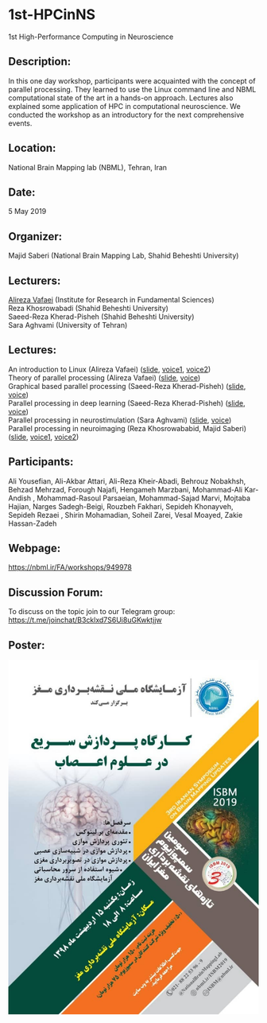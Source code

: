 # 1st-HPCinNS
1st High-Performance Computing in Neuroscience

## Description:
In this one day workshop, participants were acquainted with the concept of parallel processing. They learned to use the Linux command line and NBML computational state of the art in a hands-on approach. Lectures also explained some application of HPC in computational neuroscience. We conducted the workshop as an introductory for the next comprehensive events. 

## Location:
National Brain Mapping lab (NBML), Tehran, Iran

## Date:
5 May 2019

## Organizer:
Majid Saberi (National Brain Mapping Lab, Shahid Beheshti University)

## Lecturers:
[Alireza Vafaei](https://github.com/vafaei-ar) (Institute for Research in Fundamental Sciences)  <br/>
Reza Khosrowabadi (Shahid Beheshti University)  <br/>
Saeed-Reza Kherad-Pisheh (Shahid Beheshti University)  <br/>
Sara Aghvami (University of Tehran)

## Lectures: 
An introduction to Linux (Alireza Vafaei) ([slide](https://github.com/majidsaberi/1st-HPCinNS/blob/master/lectures/2-vafaei-linux.pdf), [voice1](https://github.com/majidsaberi/1st-HPCinNS/blob/master/voices/vafaei-linux-intro.mp3), [voice2](https://github.com/majidsaberi/1st-HPCinNS/blob/master/voices/vafaei-linux-practical.mp3))  <br/>
Theory of parallel processing (Alireza Vafaei)  ([slide](https://github.com/majidsaberi/1st-HPCinNS/blob/master/lectures/3-vafaei-parallel-processing.pdf), [voice](https://github.com/majidsaberi/1st-HPCinNS/blob/master/voices/vafaei-parrallelprocessing.mp3))  <br/>
Graphical based parallel processing (Saeed-Reza Kherad-Pisheh) ([slide](https://github.com/majidsaberi/1st-HPCinNS/blob/master/lectures/5-kheradpisheh-GPU-deeplearning.pdf), [voice](https://github.com/majidsaberi/1st-HPCinNS/blob/master/voices/kheradpisheh-GPU-deeplearning.mp3))  <br/>
Parallel processing in deep learning (Saeed-Reza Kherad-Pisheh) ([slide](https://github.com/majidsaberi/1st-HPCinNS/blob/master/lectures/5-kheradpisheh-GPU-deeplearning.pdf), [voice](https://github.com/majidsaberi/1st-HPCinNS/blob/master/voices/kheradpisheh-GPU-deeplearning.mp3))  <br/>
Parallel processing in neurostimulation (Sara Aghvami) ([slide](https://github.com/majidsaberi/1st-HPCinNS/blob/master/lectures/4-aghvami-neurosimulation.pdf), [voice](https://github.com/majidsaberi/1st-HPCinNS/blob/master/voices/aghvami-neurosimulation.mp3))  <br/>
Parallel processing in neuroimaging (Reza Khosrowababid, Majid Saberi) ([slide](https://github.com/majidsaberi/1st-HPCinNS/blob/master/lectures/6-khosrowababdi-neuroimaging.pdf), [voice1](https://github.com/majidsaberi/1st-HPCinNS/blob/master/voices/khosrowababdi-neuroimaging.mp3), [voice2](https://github.com/majidsaberi/1st-HPCinNS/blob/master/voices/saberi-connecting-to-server.mp3))  <br/>

## Participants:
Ali Yousefian, Ali-Akbar Attari, Ali-Reza Kheir-Abadi, Behrouz Nobakhsh, Behzad Mehrzad, Forough Najafi, Hengameh Marzbani, Mohammad-Ali Kar-Andish
, Mohammad-Rasoul Parsaeian, Mohammad-Sajad Marvi, Mojtaba Hajian, Narges Sadegh-Beigi, Rouzbeh Fakhari, Sepideh Khonayveh, Sepideh Rezaei
, Shirin Mohamadian, Soheil Zarei, Vesal Moayed, Zakie Hassan-Zadeh

## Webpage:
https://nbml.ir/FA/workshops/949978

## Discussion Forum:
To discuss on the topic join to our Telegram group:<br/>
https://t.me/joinchat/B3cklxd7S6Ui8uGKwktjjw

## Poster:

![logo](https://github.com/majidsaberi/1st-HPCinNS/blob/master/poster.jpeg)
